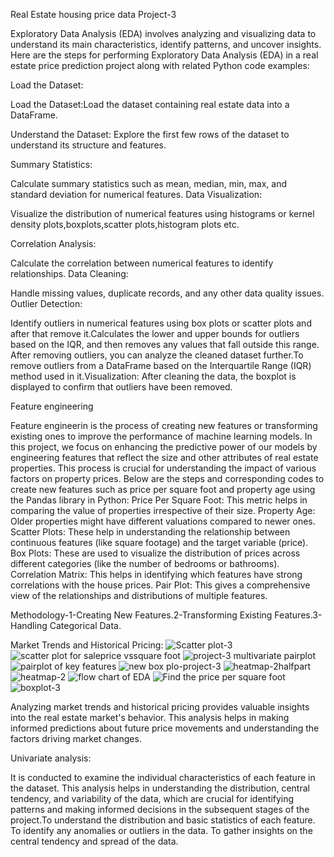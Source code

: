 Real Estate housing price data 
Project-3
 
Exploratory Data Analysis (EDA) involves analyzing and visualizing data to understand its main characteristics, identify patterns, and uncover insights.
Here are the steps for performing Exploratory Data Analysis (EDA) in a real estate price prediction project along with related Python code examples:

Load the Dataset:

Load the Dataset:Load the dataset containing real estate data into a DataFrame.

Understand the Dataset:
Explore the first few rows of the dataset to understand its structure and features.

Summary Statistics:

Calculate summary statistics such as mean, median, min, max, and standard deviation for numerical features.
Data Visualization:

Visualize the distribution of numerical features using histograms or kernel density plots,boxplots,scatter plots,histogram plots etc.

Correlation Analysis:

Calculate the correlation between numerical features to identify relationships.
Data Cleaning:

Handle missing values, duplicate records, and any other data quality issues.
Outlier Detection:

Identify outliers in numerical features using box plots or scatter plots and after that remove it.Calculates the lower and upper bounds for outliers based on the IQR, and then removes any values that fall outside this range. After removing outliers, you can analyze the cleaned dataset further.To remove outliers from a DataFrame based on the Interquartile Range (IQR) method used in it.Visualization: After cleaning the data, the boxplot is displayed to confirm that outliers have been removed.

Feature engineering 

Feature engineerin is the process of creating new features or transforming existing ones to improve the performance of machine learning models. In this project, we focus on enhancing the predictive power of our models by engineering features that reflect the size and other attributes of real estate properties. This process is crucial for understanding the impact of various factors on property prices.
Below are the steps and corresponding codes to create new features such as price per square foot and property age using the Pandas library in Python:
Price Per Square Foot: This metric helps in comparing the value of properties irrespective of their size.
Property Age: Older properties might have different valuations compared to newer ones.
Scatter Plots: These help in understanding the relationship between continuous features (like square footage) and the target variable (price).
Box Plots: These are used to visualize the distribution of prices across different categories (like the number of bedrooms or bathrooms).
Correlation Matrix: This helps in identifying which features have strong correlations with the house prices.
Pair Plot: This gives a comprehensive view of the relationships and distributions of multiple features.

Methodology-1-Creating New Features.2-Transforming Existing Features.3-Handling Categorical Data.

Market Trends and Historical Pricing:
![Scatter plot-3](https://github.com/aashasandeep/project-3/assets/162896750/b2472552-1e79-4c86-8094-be1315b888a9)
![scatter plot for saleprice vssquare foot](https://github.com/aashasandeep/project-3/assets/162896750/d5bb67dd-e559-4f2a-a682-936557b60a1d)
![project-3 multivariate pairplot](https://github.com/aashasandeep/project-3/assets/162896750/00b55b0c-89cc-4fcf-8d9c-4e80cdc70671)
![pairplot of key features](https://github.com/aashasandeep/project-3/assets/162896750/4f33c8d9-792c-45b3-93a3-8476886a4704)
![new box plo-project-3](https://github.com/aashasandeep/project-3/assets/162896750/fb505e9c-05e4-4eac-a7f7-0670a53ecb71)
![heatmap-2halfpart](https://github.com/aashasandeep/project-3/assets/162896750/238bdf23-de1c-4f2d-ad89-23562ca60acf)
![heatmap-2](https://github.com/aashasandeep/project-3/assets/162896750/2625ce32-4e6b-4db7-9405-925ff6a405fe)
![flow chart of EDA](https://github.com/aashasandeep/project-3/assets/162896750/526bf45f-7b2e-496e-a1e9-1b98dfec48e6)
![Find the price per square foot](https://github.com/aashasandeep/project-3/assets/162896750/8fe00ad9-ab11-46b5-840f-bb48e09869fc)
![boxplot-3](https://github.com/aashasandeep/project-3/assets/162896750/3ce54104-f179-4dfb-a31e-050d3eb39352)

Analyzing market trends and historical pricing provides valuable insights into the real estate market's behavior. This analysis helps in making informed predictions about future price movements and understanding the factors driving market changes.

Univariate analysis:

It is conducted to examine the individual characteristics of each feature in the dataset. This analysis helps in understanding the distribution, central tendency, and variability of the data, which are crucial for identifying patterns and making informed decisions in the subsequent stages of the project.To understand the distribution and basic statistics of each feature.
To identify any anomalies or outliers in the data.
To gather insights on the central tendency and spread of the data.
